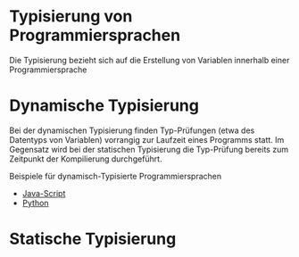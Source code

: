 <h1>Typisierung von Programmiersprachen</h1>
Die Typisierung bezieht sich auf die Erstellung von Variablen innerhalb einer Programmiersprache


# Dynamische Typisierung
Bei der dynamischen Typisierung finden Typ-Prüfungen (etwa des Datentyps von Variablen) vorrangig zur Laufzeit eines Programms statt. Im Gegensatz wird bei der statischen Typisierung die Typ-Prüfung bereits zum Zeitpunkt der Kompilierung durchgeführt. 

Beispiele für dynamisch-Typisierte Programmiersprachen
- [Java-Script](./../../Web-Development/JavaScript/00_JS_Basics.md)
- [Python]()

# Statische Typisierung

